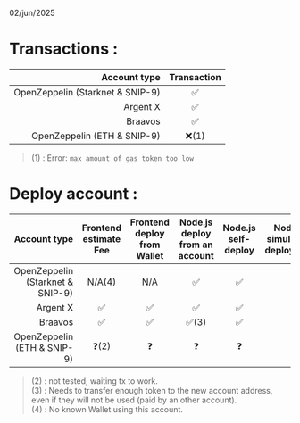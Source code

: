 02/jun/2025
# Transactions :

|Account type|Transaction|
|---:|:---:|
|OpenZeppelin (Starknet & SNIP-9)|✅|
|Argent X|✅|
|Braavos|✅|
|OpenZeppelin (ETH & SNIP-9)|❌(1)|

> (1) : Error: `max amount of gas token too low`

# Deploy account :

|Account type|Frontend estimate Fee|Frontend deploy from Wallet|Node.js deploy from an account|Node.js self-deploy|Node.js with simulate wallet. deploymentData|
|---:|:---:|:---:|:---:|:---:|:---:|
|OpenZeppelin (Starknet & SNIP-9)|N/A(4)|N/A|✅|✅|✅|
|Argent X|✅|✅|✅|✅|✅|
|Braavos|✅|✅|✅(3)|✅|✅|
|OpenZeppelin (ETH & SNIP-9)|❓(2)|❓|❓|❓|❓|

> (2) : not tested, waiting tx to work.  
> (3) : Needs to transfer enough token to the new account address, even if they will not be used (paid by an other account).  
> (4) : No known Wallet using this account.
